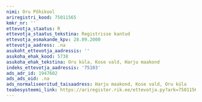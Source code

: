 ```yaml
---
nimi: Oru Põhikool
ariregistri_kood: 75011565
kmkr_nr: ''
ettevotja_staatus: R
ettevotja_staatus_tekstina: Registrisse kantud
ettevotja_esmakande_kpv: 28.09.2000
ettevotja_aadress: .na
asukoht_ettevotja_aadressis: ''
asukoha_ehak_kood: 5738
asukoha_ehak_tekstina: Oru küla, Kose vald, Harju maakond
indeks_ettevotja_aadressis: '75103'
ads_adr_id: 1947602
ads_ads_oid: .na
ads_normaliseeritud_taisaadress: Harju maakond, Kose vald, Oru küla
teabesysteemi_link: https://ariregister.rik.ee/ettevotja.py?ark=75011565&ref=rekvisiidid
---
```

